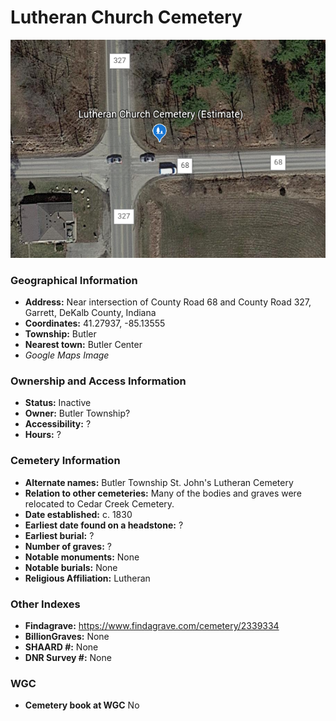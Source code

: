 # Lutheran Church Cemetery

![Lutheran Church Cemetery on Google Earth](https://github.com/FyoAtEPL/DeKalbCemeteries/blob/main/images/mapImages/LutheranChurchEarth.png "Lutheran Church Cemetery on Google Earth")

### Geographical Information
- **Address:**  Near intersection of County Road 68 and County Road 327, Garrett, DeKalb County, Indiana
- **Coordinates:** 41.27937, -85.13555
- **Township:** Butler
- **Nearest town:** Butler Center
- *Google Maps Image*

### Ownership and Access Information
- **Status:** Inactive
- **Owner:** Butler Township?
- **Accessibility:** ?
- **Hours:** ?

### Cemetery Information
- **Alternate names:** Butler Township St. John's Lutheran Cemetery
- **Relation to other cemeteries:** Many of the bodies and graves were relocated to Cedar Creek Cemetery.
- **Date established:** c. 1830
- **Earliest date found on a headstone:** ?
- **Earliest burial:** ?
- **Number of graves:** ?
- **Notable monuments:** None
- **Notable burials:** None
- **Religious Affiliation:** Lutheran

### Other Indexes
- **Findagrave:** https://www.findagrave.com/cemetery/2339334
- **BillionGraves:** None
- **SHAARD #:** None
- **DNR Survey #:** None

### WGC
- **Cemetery book at WGC** No
